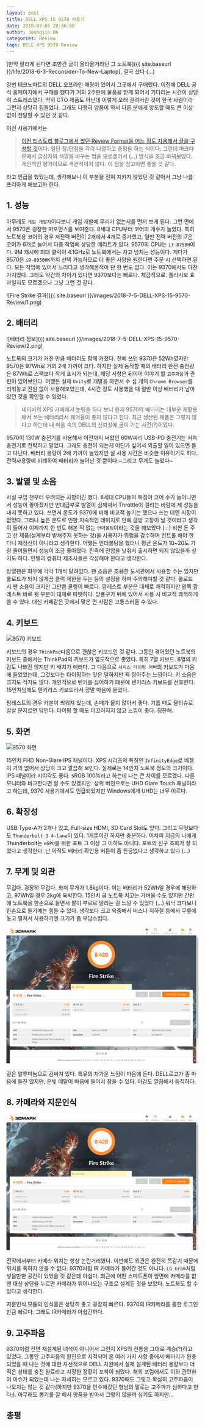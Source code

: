 ```yaml
---
layout: post
title: DELL XPS 15 9570 사용기
date: 2018-07-05 20:36:00
author: Jeongjin Oh
categories: Review
tags: DELL XPS 9570 Review
---
```


[만약 팔리게 된다면 조만간 글이 올라올거라던 그 노트북]({{ site.baseurl }}/life/2018-6-3-Reconsider-To-New-Laptop), 결국 샀다 (...)

강변 테크노마트의 DELL 오프라인 매장이 있어서 그곳에서 구매했다. 이전에 DELL 공식 홈페이지에서 구매를 했다가 거의 2주만에 물품을 받게 되어서 기다리는 시간이 상당히 스트레스였다. 딱히 CTO 제품도 아닌데 이렇게 오래 걸려버린 것이 한국 사람이라 그런지 상당히 힘들었다. 그래도 다행히 양품이 와서 다른 분에게 양도할 때도 큰 이상 없이 전달할 수 있던 것 같다.

이전 사용기에서는

> [이전 티스토리 블로그에서 썼던 Review Format을 어느 정도 차용해서 글을 구성할 것](http://onsemy.tistory.com/1081)이다. 일단 장/단점을 각각 나열하고 총평을 하는 식이다. 그런데 마크다운에서 글상자의 색깔을 바꾸는 법을 모르겠어서 (...) 방식을 조금 바꿔보았다. 개인적인 평가이므로 객관적이지 않다. 이 점을 참고하면 좋을 것 같다.

라고 언급을 했었는데, 생각해보니 이 부분을 전혀 지키지 않았던 것 같아서 그냥 나름 프리하게 해보고자 한다.

## 1. 성능

아무래도 `게임 개발자`이다보니 게임 개발에 무리가 없는지를 먼저 보게 된다. 그런 면에서 9570은 굉장한 퍼포먼스를 보여준다. 8세대 CPU부터 코어의 개수가 늘었다. 특히 노트북용 코어의 경우 저전력 버전이 2개에서 4개로 증가했고, 일반 전력 버전의 i7은 코어가 6개로 늘어서 다중 작업에 상당한 메리트가 있다. 9570의 CPU는 `i7-8750H`이다. 9M 캐시에 최대 클럭이 4.1GHz로 노트북에서는 차고 넘치는 성능이다. 게다가 9570은 `i9-8950HK`까지 선택 가능하므로 더 좋은 사양을 원한다면 주문 시 선택하면 된다. 모든 작업에 있어서 느리다고 생각해본적이 단 한 번도 없다. 이는 9370에서도 마찬가지였다. 그래도 약간의 차이가 있다면 9370보다는 빠르다. 체감적으로. 플라시보 효과일지도 모르겠으나 그냥 그런 것 같다.

![Fire Strike 결과]({{ site.baseurl }}/images/2018-7-5-DELL-XPS-15-9570-Review/1.png)

## 2. 배터리

![배터리 정보]({{ site.baseurl }}/images/2018-7-5-DELL-XPS-15-9570-Review/2.png)

노트북의 크기가 커진 만큼 배터리도 함께 커졌다. 전에 쓰던 9370은 52Wh였지만 9570은 97Wh로 거의 2배 가까이 크다. 하지만 실제 동작할 때의 배터리 완전 충전량은 87Wh로 스펙보다 작게 표시가 되는데, 해당 사항은 뒤이어 이야기 할 `고주파음`과 관련이 있어보인다. 어쨌든 실제 `Unity`로 개발을 하면서 수 십 개의 `Chrome Browser`를 띄워놓고 전원 없이 사용해보았는데, 4시간 정도 사용했을 때 절반 이상 배터리가 남아있던 것을 확인할 수 있었다.

> 네이버의 XPS 카페에서 눈팅을 하다 보니 현재 9570의 배터리는 대부분 재활용해서 쓰는 배터리라서 웨어율이 좋지 않다고 한다. 최근 생산된 제품은 그렇지 않다고 하는데 내 마음 속의 DELL의 신뢰성에 금이 가는 사건(?)이었다.

9570이 130W 충전기를 사용해서 이전까지 써왔던 60W짜리 USB-PD 충전기는 저속 충전기로 전락하고 말았다. 그래도 충전이 되는게 어딘가 싶어서 외출할 일이 있으면 들고 다닌다. 배터리 용량이 2배 가까이 늘었지만 실 사용 시간은 비슷한 이유이기도 하다. 전력사용량에 비례하여 배터리가 늘어난 것 뿐이다.~그리고 무게도 늘었다~

## 3. 발열 및 소음

사실 구입 전부터 우려되는 사항이긴 했다. 8세대 CPU들의 특징이 코어 수가 늘어나면서 성능이 좋아졌지만 반대급부로 발열이 심해져서 Throttle이 걸리는 바람에 제 성능을 내지 못하고 있다. 쓰면서 온도가 9370에 비해 비교적 높기는 했으나 쓰는 데엔 지장이 없었다. 그러나 높은 온도로 인한 지속적인 데미지로 인해 금방 고장이 날 것이라고 생각이 들어서 이제까지 한 번도 해본 적 없는 `언더볼팅`이라는 것을 해보았다 (...) 비싼 돈 주고 산 제품(설계부터 받쳐주지 못하는 것)을 사용자가 위험을 감수하며 컨트롤 해야 한다니 제정신이 아니라고 생각한다. 어쨌든 언더볼팅을 했더니 평균 온도가 10~20도 가량 줄어들면서 성능이 조금 좋아졌다. 진즉에 전압을 낮춰서 출시하면 되지 않았을까 싶기도 하다. 인텔과 컴퓨터 제조사들은 각성해야 한다고 생각한다.

방열팬은 좌우에 각각 1개씩 달려있다. 팬 소음은 조용한 도서관에서 사용할 수는 있지만 풀로드가 되지 않게끔 클럭 제한을 두는 등의 설정을 하며 주의해야할 것 같다. 풀로드 시 팬 소음이 크지만 그만큼 쿨링이 빠르다. 팜레스트 부분은 대체로 쾌적하지만 왼쪽 팜레스트 바로 윗 부분이 대체로 따땃하다. 방풍구가 뒤에 있어서 사용 시 비교적 쾌적하게 쓸 수 있다. 대신 카페같은 곳에서 맞은 편 사람은 고통스러울 수 있다.

## 4. 키보드

![9570 키보드](images/2018-7-5-DELL-XPS-15-9570-Review/3.png)

키보드의 경우 `ThinkPad`다음으로 괜찮은 키보드인 것 같다. 그동안 겪어왔던 노트북의 키보드 중에서는 ThinkPad의 키보드가 압도적으로 좋았다. 특히 7열 키보드. 6열의 키감도 나쁘진 않지만 키 배치가 에러다. 그 다음으로 `서피스 타이핑 커버`의 키보드가 마음에 들었었는데, 그것보다는 타이핑하는 맛은 덜하지만 꽉 잡아주는 느낌이다. 키 소음은 크지도 작지도 않다. 개인적으로 텐키를 싫어하기 떄문에 텐키리스 키보드를 선호한다. 15인치임에도 텐키리스 키보드라서 정말 마음에 들었다.

팜레스트의 경우 카본이 씌워져 있는데, 손떼가 뭍지 않아서 좋다. 기름 때도 물티슈로 살살 문지르면 닦인다. 타이핑 할 때도 미끄러지지 않고 느낌이 좋다. 칭찬해.

## 5. 화면

![9570 화면](images/2018-7-5-DELL-XPS-15-9570-Review/4.png)

15인치 FHD Non-Glare IPS 패널이다. XPS 시리즈의 특징인 `InfinityEdge`로 베젤이 거의 없어서 상당히 크고 깔끔해 보인다. 실제로는 14인치 노트북 정도의 크기이다. IPS 패널이라 시야각도 좋다. sRGB 100%라고 하는데 나는 큰 차이를 모르겠다. 다른 모니터와 비교한다면 알 수도 있겠지만. 상위 버전으로는 UHD Glare Touch 패널이라고 하는데, 9370 사용기에서도 언급되었지만 Windows에게 UHD는 너무 이르다.

## 6. 확장성

USB Type-A가 2개나 있고, Full-size HDMI, SD Card Slot도 있다. 그리고 무엇보다도 `Thunderbolt 3 4-lane`이 있다. 1개뿐이긴 하지만 충분하다. 어차피 지금의 나에게 Thunderbolt는 `eGPU`를 위한 포트 그 이상 그 이하도 아니다. 포트의 신구 조화가 잘 되었다고 생각한다. 난 아직도 배터리 확인용 버튼이 좀 뜬금없다고 생각하고 있다 (...)

## 7. 무게 및 외관

무겁다. 굉장히 무겁다. 최저 무게가 1.8kg이다. 이는 배터리가 52Wh일 경우에 해당하고, 97Wh일 경우 2kg에 육박한다. 15인치 급 노트북 치고는 가벼울 수도 있지만 간만에 노트북을 한손으로 들면서 팔이 부르르 떨리는 걸 느낄 수 있었다 (...) 워낙 크다보니 한손으로 들기에는 힘들 수 있다. 생각보다 크고 육중해서 버스나 지하철 등에서 무릎에 놓고 펼쳐서 사용하기엔 크기가 좀 부담스럽다.

![DELL 로고](images/2018-7-5-DELL-XPS-15-9570-Review/1.png)

겉은 알루미늄으로 감싸져 있다. 특유의 차가운 느낌이 마음에 든다. DELL로고가 좀 마음에 들진 않지만, 은빛 메탈이 마음에 들어서 참을 수 있다. 마감도 깔끔해서 듬직하다.

## 8. 카메라와 지문인식

![9570 카메라](images/2018-7-5-DELL-XPS-15-9570-Review/1.png)

전작에서부터 카메라 위치는 항상 논란거리였다. 이번에도 외관은 완전히 똑같기 때문에 위치를 욕하지 않을 수 없다. 9370처럼 IR 카메라가 들어간 것도 아니다. `LG Gram`처럼 넣을만한 공간이 있었을 것 같은데 아쉽다. 최근에 어떤 스마트폰이 앞면에 카메라를 없앤 대신 상단을 누르면 카메라가 튀어나오는 구조로 설계된 것을 보았다. 노트북도 할 수 있다고 생각한다.

지문인식 모듈의 인식률은 상당히 좋고 굉장히 빠르다. 9370의 IR카메라를 통한 로그인만큼 빠르다. 그래도 IR카메라가 아쉽긴하다.

## 9. 고주파음

9370처럼 전면 재설계된 녀석이 아니어서 그런지 XPS의 전통을 그대로 계승(?)하고 있었다. 그동안 고주파음의 원인으로 지적되어 온 여러 가지 사항 중에서 배터리가 완충되었을 때 나는 것에 대한 차선책으로 DELL 차원에서 실제 설계된 배터리 용량보다 더 적은 상태를 충전 완료라고 지정한 정황이 포착이 되었다. 해외 포럼에서도 이와 관련하여 이슈가 되었는데 나는 자세히는 모르고 있다. 9370때도 그렇고 확실히 고주파음이 나오지는 않는 것 같다(하지만 9370을 인수해갔던 형님의 말로는 고주파가 심하다고 한다;). 아무래도 뽑기를 잘 해서 양품을 받아서 그렇지 않을까 싶기도 하지만...

## 총평